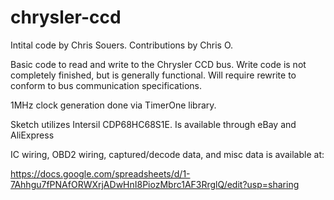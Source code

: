 # chrysler-ccd

Intital code by Chris Souers. Contributions by Chris O.

Basic code to read and write to the Chrysler CCD bus. Write code is not completely finished, but is generally functional. Will require rewrite to conform to bus communication specifications.

1MHz clock generation done via TimerOne library.

Sketch utilizes Intersil CDP68HC68S1E. Is available through eBay and AliExpress

IC wiring, OBD2 wiring, captured/decode data, and misc data is available at:

https://docs.google.com/spreadsheets/d/1-7Ahhgu7fPNAfORWXrjADwHnI8PiozMbrc1AF3RrglQ/edit?usp=sharing
